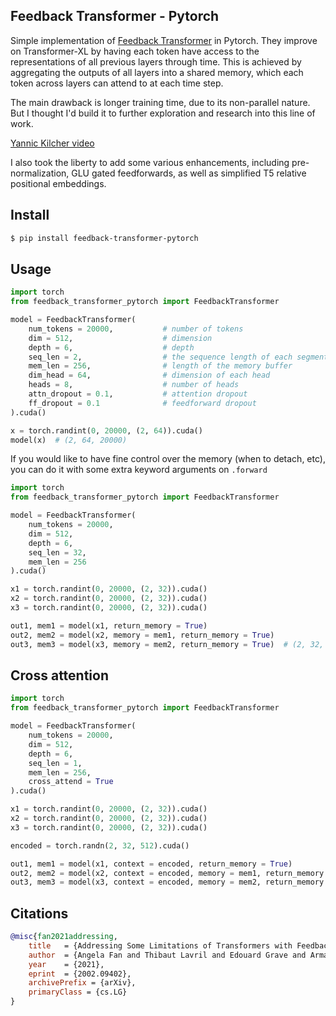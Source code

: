 ## Feedback Transformer - Pytorch

Simple implementation of <a href="https://arxiv.org/abs/2002.09402">Feedback Transformer</a> in Pytorch. They improve on Transformer-XL by having each token have access to the representations of all previous layers through time. This is achieved by aggregating the outputs of all layers into a shared memory, which each token across layers can attend to at each time step.

The main drawback is longer training time, due to its non-parallel nature. But I thought I'd build it to further exploration and research into this line of work.

<a href="https://www.youtube.com/watch?v=zdb8MM94A5c">Yannic Kilcher video</a>

I also took the liberty to add some various enhancements, including pre-normalization, GLU gated feedforwards, as well as simplified T5 relative positional embeddings.

## Install

```bash
$ pip install feedback-transformer-pytorch
```

## Usage

```python
import torch
from feedback_transformer_pytorch import FeedbackTransformer

model = FeedbackTransformer(
    num_tokens = 20000,           # number of tokens
    dim = 512,                    # dimension
    depth = 6,                    # depth
    seq_len = 2,                  # the sequence length of each segment or window
    mem_len = 256,                # length of the memory buffer
    dim_head = 64,                # dimension of each head
    heads = 8,                    # number of heads
    attn_dropout = 0.1,           # attention dropout
    ff_dropout = 0.1              # feedforward dropout
).cuda()

x = torch.randint(0, 20000, (2, 64)).cuda()
model(x)  # (2, 64, 20000)
```

If you would like to have fine control over the memory (when to detach, etc), you can do it with some extra keyword arguments on `.forward`

```python
import torch
from feedback_transformer_pytorch import FeedbackTransformer

model = FeedbackTransformer(
    num_tokens = 20000,
    dim = 512,
    depth = 6,
    seq_len = 32,
    mem_len = 256
).cuda()

x1 = torch.randint(0, 20000, (2, 32)).cuda()
x2 = torch.randint(0, 20000, (2, 32)).cuda()
x3 = torch.randint(0, 20000, (2, 32)).cuda()

out1, mem1 = model(x1, return_memory = True)
out2, mem2 = model(x2, memory = mem1, return_memory = True)
out3, mem3 = model(x3, memory = mem2, return_memory = True)  # (2, 32, 20000)
```

## Cross attention

```python
import torch
from feedback_transformer_pytorch import FeedbackTransformer

model = FeedbackTransformer(
    num_tokens = 20000,
    dim = 512,
    depth = 6,
    seq_len = 1,
    mem_len = 256,
    cross_attend = True
).cuda()

x1 = torch.randint(0, 20000, (2, 32)).cuda()
x2 = torch.randint(0, 20000, (2, 32)).cuda()
x3 = torch.randint(0, 20000, (2, 32)).cuda()

encoded = torch.randn(2, 32, 512).cuda()

out1, mem1 = model(x1, context = encoded, return_memory = True)
out2, mem2 = model(x2, context = encoded, memory = mem1, return_memory = True)
out3, mem3 = model(x3, context = encoded, memory = mem2, return_memory = True)  # (2, 32, 20000)
```

## Citations

```bibtex
@misc{fan2021addressing,
    title   = {Addressing Some Limitations of Transformers with Feedback Memory}, 
    author  = {Angela Fan and Thibaut Lavril and Edouard Grave and Armand Joulin and Sainbayar Sukhbaatar},
    year    = {2021},
    eprint  = {2002.09402},
    archivePrefix = {arXiv},
    primaryClass = {cs.LG}
}
```
